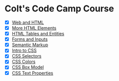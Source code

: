 # Colt's Code Camp Course

- [x] [Web and HTML](./01-web-and-html)
- [x] [More HTML Elements](./02-more-html-elements)
- [x] [HTML Tables and Entities](./03-html-tables-and-entities)
- [x] [Forms and Inputs](./04-forms-and-inputs)
- [x] [Semantic Markup](./05-semantic-markup)
- [x] [Intro to CSS](./06-intro-to-css)
- [x] [CSS Selectors](./07-css-selectors)
- [x] [CSS Colors](./08-css-colors)
- [x] [CSS Box Model](./09-css-box-model)
- [x] [CSS Text Properties](./10-css-text-properties)
